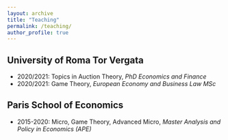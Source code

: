 ```yaml
---
layout: archive
title: "Teaching"
permalink: /teaching/
author_profile: true
---
```


## University of Roma Tor Vergata

* 2020/2021: Topics in Auction Theory, *PhD Economics and Finance*
* 2020/2021: Game Theory, *European Economy and Business Law MSc*

## Paris School of Economics

* 2015-2020: Micro, Game Theory, Advanced Micro, *Master Analysis and Policy in Economics (APE)*
